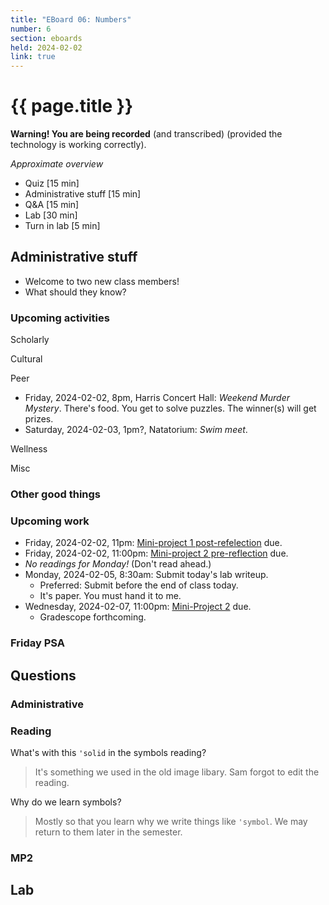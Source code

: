 ```yaml
---
title: "EBoard 06: Numbers"
number: 6
section: eboards
held: 2024-02-02
link: true
---
```

# {{ page.title }}

**Warning! You are being recorded** (and transcribed) (provided the technology
is working correctly).

_Approximate overview_

* Quiz [15 min]
* Administrative stuff [15 min]
* Q&A [15 min]
* Lab [30 min]
* Turn in lab [5 min]

Administrative stuff
--------------------

* Welcome to two new class members!
* What should they know?

### Upcoming activities

Scholarly

Cultural

Peer

* Friday, 2024-02-02, 8pm, Harris Concert Hall:
  _Weekend Murder Mystery_. There's food. You get to solve puzzles.
  The winner(s) will get prizes.
* Saturday, 2024-02-03, 1pm?, Natatorium:
  _Swim meet_.

Wellness

Misc

### Other good things

### Upcoming work

* Friday, 2024-02-02, 11pm: [Mini-project 1 post-refelection](https://www.gradescope.com/courses/690100/assignments/3974516) due.
* Friday, 2024-02-02, 11:00pm: [Mini-project 2 pre-reflection](https://www.gradescope.com/courses/690100/assignments/4030975) due.
* _No readings for Monday!_ (Don't read ahead.)
* Monday, 2024-02-05, 8:30am: Submit today's lab writeup.
    * Preferred: Submit before the end of class today.
    * It's paper. You must hand it to me.
* Wednesday, 2024-02-07, 11:00pm: [Mini-Project 2](../mps/mp02) due.
    * Gradescope forthcoming.

### Friday PSA

Questions
---------

### Administrative

### Reading

What's with this `'solid` in the symbols reading?

> It's something we used in the old image libary. Sam forgot to edit
  the reading.

Why do we learn symbols?

> Mostly so that you learn why we write things like `'symbol`.  We
  may return to them later in the semester.

### MP2

Lab
---


